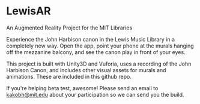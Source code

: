 # LewisAR
An Augmented Reality Project for the MIT Libraries

Experience the John Harbison canon in the Lewis Music Library in a completely new way. 
Open the app, point your phone at the murals hanging off the mezzanine balcony, and see the canon play in front of your eyes.


This project is built with Unity3D and Vuforia, uses a recording of the John Harbison Canon, and includes other visual 
assets for murals and animations. These are included in this github repo.

If you're helping beta test, awesome! Please send an email to kakobh@mit.edu about your participation so we can send you 
the build. 


